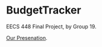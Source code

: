 # BudgetTracker

EECS 448 Final Project, by Group 19.

[Our Presenation](https://youtu.be/H12kod32esQ).
